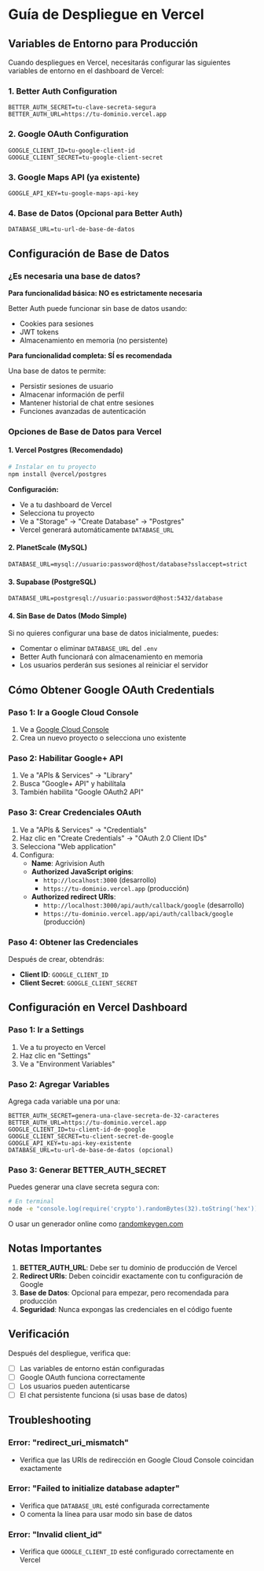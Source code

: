 # Guía de Despliegue en Vercel

## Variables de Entorno para Producción

Cuando despliegues en Vercel, necesitarás configurar las siguientes variables de entorno en el dashboard de Vercel:

### 1. Better Auth Configuration
```
BETTER_AUTH_SECRET=tu-clave-secreta-segura
BETTER_AUTH_URL=https://tu-dominio.vercel.app
```

### 2. Google OAuth Configuration
```
GOOGLE_CLIENT_ID=tu-google-client-id
GOOGLE_CLIENT_SECRET=tu-google-client-secret
```

### 3. Google Maps API (ya existente)
```
GOOGLE_API_KEY=tu-google-maps-api-key
```

### 4. Base de Datos (Opcional para Better Auth)
```
DATABASE_URL=tu-url-de-base-de-datos
```

## Configuración de Base de Datos

### ¿Es necesaria una base de datos?

**Para funcionalidad básica: NO es estrictamente necesaria**

Better Auth puede funcionar sin base de datos usando:
- Cookies para sesiones
- JWT tokens
- Almacenamiento en memoria (no persistente)

**Para funcionalidad completa: SÍ es recomendada**

Una base de datos te permite:
- Persistir sesiones de usuario
- Almacenar información de perfil
- Mantener historial de chat entre sesiones
- Funciones avanzadas de autenticación

### Opciones de Base de Datos para Vercel

#### 1. **Vercel Postgres (Recomendado)**
```bash
# Instalar en tu proyecto
npm install @vercel/postgres
```

**Configuración:**
- Ve a tu dashboard de Vercel
- Selecciona tu proyecto
- Ve a "Storage" → "Create Database" → "Postgres"
- Vercel generará automáticamente `DATABASE_URL`

#### 2. **PlanetScale (MySQL)**
```
DATABASE_URL=mysql://usuario:password@host/database?sslaccept=strict
```

#### 3. **Supabase (PostgreSQL)**
```
DATABASE_URL=postgresql://usuario:password@host:5432/database
```

#### 4. **Sin Base de Datos (Modo Simple)**
Si no quieres configurar una base de datos inicialmente, puedes:
- Comentar o eliminar `DATABASE_URL` del `.env`
- Better Auth funcionará con almacenamiento en memoria
- Los usuarios perderán sus sesiones al reiniciar el servidor

## Cómo Obtener Google OAuth Credentials

### Paso 1: Ir a Google Cloud Console
1. Ve a [Google Cloud Console](https://console.cloud.google.com/)
2. Crea un nuevo proyecto o selecciona uno existente

### Paso 2: Habilitar Google+ API
1. Ve a "APIs & Services" → "Library"
2. Busca "Google+ API" y habilítala
3. También habilita "Google OAuth2 API"

### Paso 3: Crear Credenciales OAuth
1. Ve a "APIs & Services" → "Credentials"
2. Haz clic en "Create Credentials" → "OAuth 2.0 Client IDs"
3. Selecciona "Web application"
4. Configura:
   - **Name**: Agrivision Auth
   - **Authorized JavaScript origins**: 
     - `http://localhost:3000` (desarrollo)
     - `https://tu-dominio.vercel.app` (producción)
   - **Authorized redirect URIs**:
     - `http://localhost:3000/api/auth/callback/google` (desarrollo)
     - `https://tu-dominio.vercel.app/api/auth/callback/google` (producción)

### Paso 4: Obtener las Credenciales
Después de crear, obtendrás:
- **Client ID**: `GOOGLE_CLIENT_ID`
- **Client Secret**: `GOOGLE_CLIENT_SECRET`

## Configuración en Vercel Dashboard

### Paso 1: Ir a Settings
1. Ve a tu proyecto en Vercel
2. Haz clic en "Settings"
3. Ve a "Environment Variables"

### Paso 2: Agregar Variables
Agrega cada variable una por una:

```
BETTER_AUTH_SECRET=genera-una-clave-secreta-de-32-caracteres
BETTER_AUTH_URL=https://tu-dominio.vercel.app
GOOGLE_CLIENT_ID=tu-client-id-de-google
GOOGLE_CLIENT_SECRET=tu-client-secret-de-google
GOOGLE_API_KEY=tu-api-key-existente
DATABASE_URL=tu-url-de-base-de-datos (opcional)
```

### Paso 3: Generar BETTER_AUTH_SECRET
Puedes generar una clave secreta segura con:

```bash
# En terminal
node -e "console.log(require('crypto').randomBytes(32).toString('hex'))"
```

O usar un generador online como [randomkeygen.com](https://randomkeygen.com/)

## Notas Importantes

1. **BETTER_AUTH_URL**: Debe ser tu dominio de producción de Vercel
2. **Redirect URIs**: Deben coincidir exactamente con tu configuración de Google
3. **Base de Datos**: Opcional para empezar, pero recomendada para producción
4. **Seguridad**: Nunca expongas las credenciales en el código fuente

## Verificación

Después del despliegue, verifica que:
- [ ] Las variables de entorno están configuradas
- [ ] Google OAuth funciona correctamente
- [ ] Los usuarios pueden autenticarse
- [ ] El chat persistente funciona (si usas base de datos)

## Troubleshooting

### Error: "redirect_uri_mismatch"
- Verifica que las URIs de redirección en Google Cloud Console coincidan exactamente

### Error: "Failed to initialize database adapter"
- Verifica que `DATABASE_URL` esté configurada correctamente
- O comenta la línea para usar modo sin base de datos

### Error: "Invalid client_id"
- Verifica que `GOOGLE_CLIENT_ID` esté configurado correctamente en Vercel
